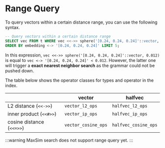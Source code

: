 # Range Query

To query vectors within a certain distance range, you can use the following syntax.
```SQL
-- Query vectors within a certain distance range
SELECT vec FROM t WHERE vec <<->> sphere('[0.24, 0.24, 0.24]'::vector, 0.012) 
ORDER BY embedding <-> '[0.24, 0.24, 0.24]' LIMIT 5;
```

In this expression, `vec <<->> sphere('[0.24, 0.24, 0.24]'::vector, 0.012)` is equal to `vec <-> '[0.24, 0.24, 0.24]' < 0.012`. However, the latter one will trigger a **exact nearest neighbor search** as the grammar could not be pushed down.

The table below shows the operator classes for types and operator in the index.

|                           | vector              | halfvec              |
| ------------------------- | ------------------- | -------------------- |
| L2 distance (`<<->>`)     | `vector_l2_ops`     | `halfvec_l2_ops`     |
| inner product (`<<#>>`)   | `vector_ip_ops`     | `halfvec_ip_ops`     |
| cosine distance (`<<=>>`) | `vector_cosine_ops` | `halfvec_cosine_ops` |

:::warning
MaxSim search does not support range query yet.
:::
